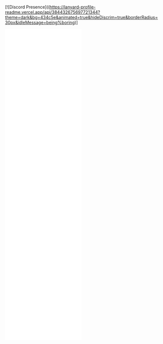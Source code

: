 [![Discord Presence]((https://lanyard-profile-readme.vercel.app/api/384432675697721344?theme=dark&bg=434c5e&animated=true&hideDiscrim=true&borderRadius=30px&idleMessage=being%boring)]

![Metrics](https://github.com/shndowbots/shndowbots/blob/main/github-metrics.svg)
